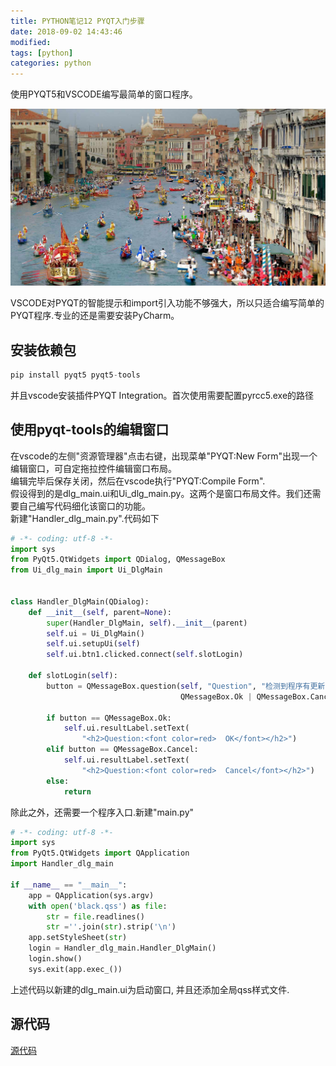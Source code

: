 ```yaml
---
title: PYTHON笔记12 PYQT入门步骤
date: 2018-09-02 14:43:46
modified: 
tags: [python]
categories: python
---
```


使用PYQT5和VSCODE编写最简单的窗口程序。

![示例图片](python12/2018092.jpg)

<!--more-->

VSCODE对PYQT的智能提示和import引入功能不够强大，所以只适合编写简单的PYQT程序.专业的还是需要安装PyCharm。

## 安装依赖包
```python
pip install pyqt5 pyqt5-tools
```
并且vscode安装插件PYQT Integration。首次使用需要配置pyrcc5.exe的路径

## 使用pyqt-tools的编辑窗口
在vscode的左侧"资源管理器"点击右键，出现菜单"PYQT:New Form"出现一个编辑窗口，可自定拖拉控件编辑窗口布局。  
编辑完毕后保存关闭，然后在vscode执行"PYQT:Compile Form".  
假设得到的是dlg_main.ui和Ui_dlg_main.py。这两个是窗口布局文件。我们还需要自己编写代码细化该窗口的功能。  
新建"Handler_dlg_main.py".代码如下
```python
# -*- coding: utf-8 -*-
import sys
from PyQt5.QtWidgets import QDialog, QMessageBox
from Ui_dlg_main import Ui_DlgMain


class Handler_DlgMain(QDialog):
    def __init__(self, parent=None):
        super(Handler_DlgMain, self).__init__(parent)
        self.ui = Ui_DlgMain()
        self.ui.setupUi(self)
        self.ui.btn1.clicked.connect(self.slotLogin)

    def slotLogin(self):
        button = QMessageBox.question(self, "Question", "检测到程序有更新，是否安装最新版本？",
                                      QMessageBox.Ok | QMessageBox.Cancel, QMessageBox.Ok)

        if button == QMessageBox.Ok:
            self.ui.resultLabel.setText(
                "<h2>Question:<font color=red>  OK</font></h2>")
        elif button == QMessageBox.Cancel:
            self.ui.resultLabel.setText(
                "<h2>Question:<font color=red>  Cancel</font></h2>")
        else:
            return
```
除此之外，还需要一个程序入口.新建"main.py"
```python
# -*- coding: utf-8 -*-
import sys
from PyQt5.QtWidgets import QApplication
import Handler_dlg_main

if __name__ == "__main__":
    app = QApplication(sys.argv)
    with open('black.qss') as file:
        str = file.readlines()
        str =''.join(str).strip('\n')
    app.setStyleSheet(str)
    login = Handler_dlg_main.Handler_DlgMain()
    login.show()
    sys.exit(app.exec_())
```
上述代码以新建的dlg_main.ui为启动窗口, 并且还添加全局qss样式文件.

## 源代码
[源代码](pyqt.zip)  

